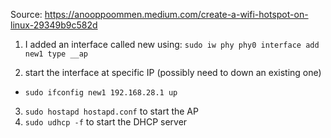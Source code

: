 Source: https://anooppoommen.medium.com/create-a-wifi-hotspot-on-linux-29349b9c582d 

1. I added an interface called new using:
`sudo iw phy phy0 interface add new1 type __ap`

2. start the interface at specific IP (possibly need to down an existing one)
  - `sudo ifconfig new1 192.168.28.1 up`

3. `sudo hostapd hostapd.conf` to start the AP
4. `sudo udhcp -f` to start the DHCP server 
